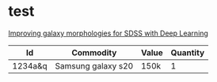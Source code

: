 # test
[Improving galaxy morphologies for SDSS with Deep Learning](https://arxiv.org/pdf/1711.05744.pdf)

|Id|Commodity|Value|Quantity|
|--|---------|-----|--------|
|1234a&q|Samsung galaxy s20|150k|1|
